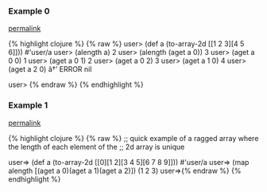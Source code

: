 ### Example 0
[permalink](#example-0)

{% highlight clojure %}
{% raw %}
user> (def a (to-array-2d [[1 2 3][4 5 6]]))
#'user/a
user> (alength a)
2
user> (alength (aget a 0))
3
user> (aget a 0 0)
1
user> (aget a 0 1)
2
user> (aget a 0 2)
3
user> (aget a 1 0)
4
user> (aget a 2 0)
â†’ ERROR
nil

user> {% endraw %}
{% endhighlight %}


### Example 1
[permalink](#example-1)

{% highlight clojure %}
{% raw %}
;; quick example of a ragged array where the length of each element of the
;; 2d array is unique

user=> (def a (to-array-2d [[0][1 2][3 4 5][6 7 8 9]]))
#'user/a
user=> (map alength [(aget a 0)(aget a 1)(aget a 2)])
(1 2 3)
user=>{% endraw %}
{% endhighlight %}


